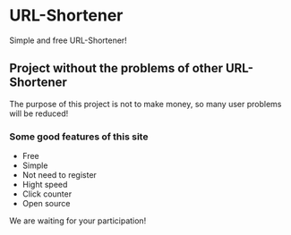 # URL-Shortener

Simple and free URL-Shortener!

## Project without the problems of other URL-Shortener

The purpose of this project is not to make money, so many user problems will be reduced!

### Some good features of this site

* Free
* Simple
* Not need to register
* Hight speed
* Click counter
* Open source


We are waiting for your participation!
